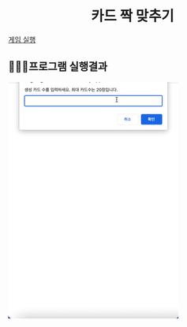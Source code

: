 <h1 align='middle'>카드 짝 맞추기</h1>

[게임 실행](https://eager-galileo-260ad7.netlify.app/)

## 👨🏻‍💻프로그램 실행결과 ##

<img src='../images/card_play.gif' alt='카드실행'>


